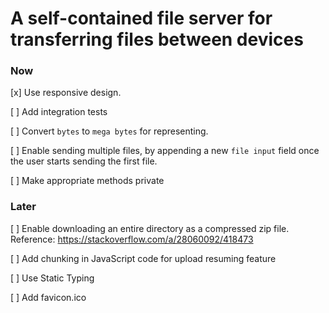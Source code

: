 # A self-contained file server for transferring files between devices

### Now
[x] Use responsive design.

[ ] Add integration tests

[ ] Convert `bytes` to `mega bytes` for representing.

[ ] Enable sending multiple files, by appending a new `file input` field once the user starts sending the first file.

[ ] Make appropriate methods private

### Later
[ ] Enable downloading an entire directory as a compressed zip file. Reference: https://stackoverflow.com/a/28060092/418473

[ ] Add chunking in JavaScript code for upload resuming feature

[ ] Use Static Typing

[ ] Add favicon.ico
